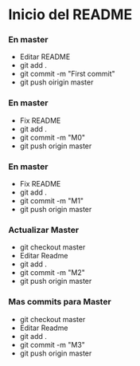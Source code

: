 Inicio del README
=================

### En master
 - Editar README
 - git add .
 - git commit -m "First commit"
 - git push oirigin master

### En master
 - Fix README
 - git add .
 - git commit -m "M0"
 - git push origin master

### En master
 - Fix README
 - git add .
 - git commit -m "M1"
 - git push origin master

### Actualizar Master
 - git checkout master
 - Editar Readme
 - git add .
 - git commit -m "M2"
 - git push origin master

### Mas commits para Master
 - git checkout master
 - Editar Readme
 - git add .
 - git commit -m "M3"
 - git push origin master